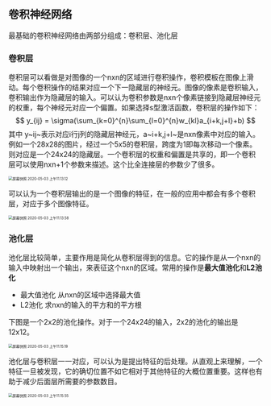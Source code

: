 ## 卷积神经网络

最基础的卷积神经网络由两部分组成：卷积层、池化层

### 卷积层

卷积层可以看做是对图像的一个nxn的区域进行卷积操作，卷积模板在图像上滑动。每个卷积操作的结果对应一个下一隐藏层的神经元。图像的像素是卷积输入，卷积输出作为隐藏层的输入。可以认为卷积参数是nxn个像素链接到隐藏层神经元的权重，每个神经元对应一个偏置。如果选择s型激活函数，卷积层的操作如下：
$$
y_{ij} = \sigma(\sum_{k=0}^{n}\sum_{l=0}^{n}w_{kl}a_{i+k,j+l}+b)
$$
其中 y~ij~表示对应i行j列的隐藏层神经元，a~i+k,j+l~是nxn像素中对应的输入。例如一个28x28的图片，经过一个5x5的卷积层，跨度为1即每次移动一个像素。则对应是一个24x24的隐藏层。一个卷积层的权重和偏置是共享的，即一个卷积层可以使用nxn+1个参数来描述。这个比全连接层的参数少了很多。

<img src="https://raw.githubusercontent.com/blue-streamer/picture/master/%E5%8D%B7%E7%A7%AF%E5%B1%82?token=AMHBACGFFQJF4GPTX4QY7L26V3PMI" alt="屏幕快照 2020-05-03 上午11.13.12" style="zoom:50%;" />

可以认为一个卷积层输出的是一个图像的特征，在一般的应用中都会有多个卷积层，对应于多个图像特征。

<img src="https://raw.githubusercontent.com/blue-streamer/picture/master/%E5%8D%B7%E7%A7%AF%E7%A5%9E%E7%BB%8F%E7%BD%91%E7%BB%9C.png?token=AMHBACHDGGVTRTF6FCFQV3S6V53LQ" alt="屏幕快照 2020-05-03 上午11.13.58" style="zoom:50%;" />

### 池化层
池化层比较简单，主要作用是简化从卷积层得到的信息。它的操作是从一个nxn的输入中映射出一个输出，来表征这个nxn的区域。常用的操作是**最大值池化**和**L2池化**
- 最大值池化
从nxn的区域中选择最大值
- L2池化
求nxn的输入的平方和的平方根  

下图是一个2x2的池化操作。对于一个24x24的输入，2x2的池化的输出是12x12。

<img src="https://raw.githubusercontent.com/blue-streamer/picture/master/%E5%8D%B7%E7%A7%AF%E7%A5%9E%E7%BB%8F%E7%BD%91%E7%BB%9C-%E6%B1%A0%E5%8C%96%E5%B1%82?token=AMHBACHQVKEGB74CP2QWYGC6V53US" alt="屏幕快照 2020-05-03 上午11.15.19" style="zoom:50%;" />

池化层与卷积层一一对应，可以认为是提出特征的后处理。从直观上来理解，一个特征一旦被发现，它的确切位置不如它相对于其他特征的大概位置重要。这样也有助于减少后面层所需要的参数数目。

<img src="https://raw.githubusercontent.com/blue-streamer/picture/master/%E5%8D%B7%E7%A7%AF%E7%A5%9E%E7%BB%8F%E7%BD%91%E7%BB%9C_final?token=AMHBACFNYFDRG2WOT2Z4XEK6V532S" alt="屏幕快照 2020-05-03 上午11.15.55" style="zoom:50%;" />

